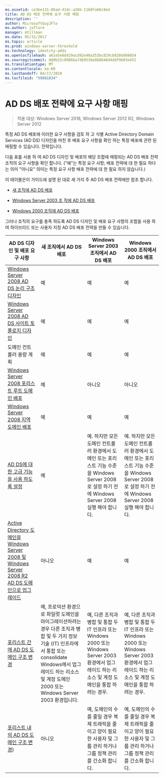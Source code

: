 ```yaml
---
ms.assetid: ce3be131-06ad-41dc-a26b-1168fa68c8ed
title: AD DS 배포 전략에 요구 사항 매핑
description: ''
author: MicrosoftGuyJFlo
ms.author: joflore
manager: mtillman
ms.date: 05/31/2017
ms.topic: article
ms.prod: windows-server-threshold
ms.technology: identity-adds
ms.openlocfilehash: a61e5e6d429acd92e48a353bc829cb620dd66054
ms.sourcegitcommit: 0d0b32c8986ba7db9536e0b8648d4ddf9b03e452
ms.translationtype: MT
ms.contentlocale: ko-KR
ms.lasthandoff: 04/17/2019
ms.locfileid: "59881834"
---
```

# <a name="mapping-your-requirements-to-an-ad-ds-deployment-strategy"></a>AD DS 배포 전략에 요구 사항 매핑

>적용 대상: Windows Server 2016, Windows Server 2012 R2, Windows Server 2012

특정 AD DS 배포에 이러한 요구 사항을 검토 하 고 식별 Active Directory Domain Services (AD DS) 디자인을 마친 후 배포 요구 사항을 확인 하는 특정 배포에 관련 된 매핑할 수 있습니다. 전략입니다.  
  
다음 표를 사용 하 여 AD DS 디자인 및 배포의 해당 조합에 매핑되는 AD DS 배포 전략 조직의 요구 사항을 확인 합니다. ("예"는 특정 요구 사항; 배포 전략에 대 한 필요 하다는 의미 "아니요" 의미는 특정 요구 사항 배포 전략에 대 한 필요 하지 않습니다.)  
  
이 테이블은이 가이드에 설명 된 대로 세 가지 주 AD DS 배포 전략에만 참조 합니다.  
  
-   [새 조직에 AD DS 배포](../../ad-ds/plan/Deploying-AD-DS-in-a-New-Organization.md)  
  
-   [Windows Server 2003 조 직에 AD DS 배포](../../ad-ds/plan/Deploying-AD-DS-in-a-Windows-Server-2003-Organization.md)  
  
-   [Windows 2000 조직에 AD DS 배포](../../ad-ds/plan/Deploying-AD-DS-in-a-Windows-2000-Organization.md)  
  
그러나 조직의 요구를 충족 하도록 AD DS 디자인 및 배포 요구 사항의 조합을 사용 하 여 하이브리드 또는 사용자 지정 AD DS 배포 전략을 만들 수 있습니다.  
  
|AD DS 디자인 및 배포 요구 사항|새 조직에서 AD DS 배포|Windows Server 2003 조직에서 AD DS 배포|Windows 2000 조직에서 AD DS 배포|  
|--------------------------------------------|-----------------------------------------|---------------------------------------------------------|--------------------------------------------------|  
|[Windows Server 2008 AD DS 논리 구조 디자인](https://technet.microsoft.com/library/cc770806.aspx)|예|예|예|  
|[Windows Server 2008 AD DS 사이트 토폴로지 디자인](Designing-the-Site-Topology.md)|예|예|예|  
|도메인 컨트롤러 용량 계획|예|예|예|  
|[Windows Server 2008 포리스트 루트 도메인 배포](https://technet.microsoft.com/library/cc731174.aspx)|예|아니오|아니오|  
|[Windows Server 2008 지역 도메인 배포](https://technet.microsoft.com/library/cc755118.aspx)|예|예|예|  
|[AD DS에 대 한 고급 기능을 사용 하도록 설정](../../ad-ds/plan/Enabling-Advanced-Features-for-AD-DS.md)|예|예. 하지만 모든 도메인 컨트롤러 환경에서 도메인 또는 포리스트 기능 수준을 Windows Server 2008로 설정 하기 전에 Windows Server 2008 실행 해야 합니다.|예. 하지만 모든 도메인 컨트롤러 환경에서 도메인 또는 포리스트 기능 수준을 Windows Server 2008로 설정 하기 전에 Windows Server 2008 실행 해야 합니다.|  
|[Active Directory 도메인을 Windows Server 2008 및 Windows Server 2008 R2 AD DS 도메인으로 업그레이드](https://technet.microsoft.com/library/cc731188.aspx)|아니오|예|예|  
|[포리스트 간에 AD DS 도메인 구조 변경](https://go.microsoft.com/fwlink/?LinkId=93678)|예, 프로덕션 환경으로 파일럿 도메인을 마이그레이션하려는 경우 다른 조직과 병합 및 두 가지 정보 기술 (IT) 인프라에서 통합 또는 consolidate Windows에서 업그레이드 하는 리소스 및 계정 도메인 2000 또는 Windows Server 2003 환경입니다.|예, 다른 조직과 병합 및 통합 두 IT 인프라 또는 Windows 2000 또는 Windows Server 2003 환경에서 업그레이드 하는 리소스 및 계정 도메인을 통합 하려는 경우.|예, 다른 조직과 병합 및 통합 두 IT 인프라 또는 Windows 2000 또는 Windows Server 2003 환경에서 업그레이드 하는 리소스 및 계정 도메인을 통합 하려는 경우.|  
|[포리스트 내의 AD DS 도메인 구조 변경](https://go.microsoft.com/fwlink/?LinkId=82740))|아니오|예, 도메인의 수를 줄일 경우 복제 트래픽을 줄이고 양이 필요한 사용자 및 그룹 관리 하거나 그룹 정책 관리를 간소화 합니다.|예, 도메인의 수를 줄일 경우 복제 트래픽을 줄이고 양이 필요한 사용자 및 그룹 관리 하거나 그룹 정책 관리를 간소화 합니다.|  
  


